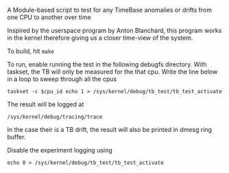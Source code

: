 A Module-based script to test for any TimeBase anomalies or drifts from one CPU to another over time

Inspired by the userspace program by Anton Blanchard, this program works in the kernel therefore giving us a closer time-view of the system.

To build, hit `make`

To run, enable running the test in the following debugfs directory. With taskset, the TB will only be measured for the that cpu.
Write the line below in a loop to sweep through all the cpus

```
taskset -c $cpu_id echo 1 > /sys/kernel/debug/tb_test/tb_test_activate
```

The result will be logged at
```
/sys/kernel/debug/tracing/trace
```
In the case their is a TB drift, the result will also be printed in dmesg ring buffer.

Disable the experiment logging using

```
echo 0 > /sys/kernel/debug/tb_test/tb_test_activate
```
